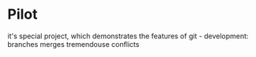 # Pilot
it's special project, which demonstrates the features of git - development:
branches
merges
tremendouse conflicts
